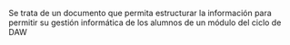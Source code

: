 Se trata de un documento  que permita estructurar la información para
permitir su gestión informática de los alumnos de un módulo del ciclo de DAW
